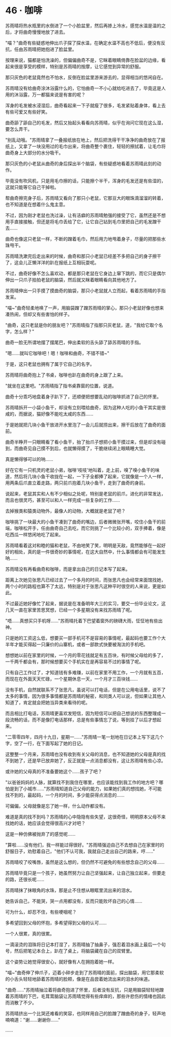 <link rel="stylesheet" href="../styles/text.css" />
<h1>46 · 咖啡</h1>

苏雨晴将热水瓶里的水倒进了一个小脸盆里，然后再掺上冷水，感觉水温是温的之后，才将曲奇慢慢地放了进去。

"喵？"曲奇有些疑惑地伸出爪子探了探水温，在确定水温不高也不低后，便没有反抗，任由苏雨晴把她抱进了脸盆里。

按理来说，猫都是怕洗澡的，但偏偏曲奇不是，它眯着眼睛倚靠在脸盆的边缘，看起来很是享受的模样，特别是苏雨晴的按摩，让它感觉到异常的舒服。

那只灰色的老鼠竟然也不怕水，反倒在脸盆里游来游去的，显得相当的悠闲自在。

苏雨晴没有给曲奇涂沐浴露什么的，它怕曲奇一不小心就给吃进去了，毕竟这是人用的沐浴露，万一都猫来说是有害的呢？

浑身的毛发被水浸湿后，曲奇看起来一下子就瘦了很多，毛发紧贴着身体，看上去有些可爱又有些好笑。

曲奇舔了舔自己的毛发，然后又抬起头看看向苏雨晴，似乎在询问它现在这么湿，要怎么弄干。

"别乱动哦。"苏雨晴拿了一叠报纸放在地上，然后把洗得干干净净的曲奇放在了报纸上，又拿了一块没用过的毛巾出来，将曲奇整个裹住，轻轻的擦拭着，让毛巾将曲奇身上大部分的水分吸干。

那只灰色的小老鼠从曲奇的身后探出半个脑袋，有些疑惑地看着苏雨晴此刻的动作。

毕竟没有吹风机，只是用毛巾擦的话，只能擦个半干，浑身的毛发还是有些湿的，这就只能等它自己干掉啦。

帮曲奇擦完身子后，苏雨晴又看向了那只小老鼠，它那豆大的眼珠滴溜溜的转着，也不知道是在想着什么鬼主意。

不过，因为刚才老鼠也洗过澡，让有洁癖的苏雨晴勉强的接受了它，虽然还是不想用手直接接触，但还是将毛巾丢给了它，让它自己钻到毛巾里把自己的毛发蹭干去......

曲奇也像这只老鼠一样，不断的蹭着毛巾，然后用力地甩着身子，尽量的把那些水珠甩干。

苏雨晴洗漱完后走出来的时候，曲奇和那只小老鼠已经差不多把自己的身子擦干了，这会儿正懒洋洋的趴在报纸上互相玩耍呢。

不过，曲奇好像不怎么喜欢动，都是那只老鼠在它身边上窜下跳的，而它只是偶尔伸出一只爪子拍拍老鼠的脑袋，然后就又眯着眼睛看向其他地方了。

苏雨晴伸出一只手摸了摸曲奇的脑袋，那只小老鼠就人立而起，看着苏雨晴的手指发呆。

"喵\~"曲奇轻柔地唤了一声，用脑袋蹭了蹭苏雨晴的掌心，那只小老鼠好像也想来凑热闹，但却又有些害怕的样子。

"曲奇，这只老鼠是你的朋友吧？"苏雨晴指了指那只灰老鼠，道，"我给它取个名字，怎么样？"

曲奇一脸无所谓地摆了摆尾巴，伸出柔软的舌头舔了舔苏雨晴的手指。

"嗯......就叫它咖啡吧！嗯！咖啡和曲奇，不错不错\~"

于是，这只老鼠也拥有了属于它自己的名字。

苏雨晴将曲奇抱上了书桌，咖啡也趴在曲奇的身上跟了上来。

"就坐在这里吧。"苏雨晴指了指书桌靠窗的位置，说道。

曲奇十分乖巧地盘着身子趴下了，还顺便把想要乱动的咖啡抓进了自己的怀里。

苏雨晴拆开一小袋小鱼干，却没有立刻喂给曲奇，因为这种人吃的小鱼干其实是很咸的，而据说，猫好像不能吃太咸的东西......

于是她就把几块小鱼干放进开水里泡了一会儿后就捞出来，擦干后放在了曲奇的面前。

曲奇半睁开一只眼睛看了看小鱼干，抬了抬爪子想把小鱼干摸过来，但是却没有碰到，而曲奇见自己摸不到后，也就懒得摸了，干脆继续闭上眼睛睡大觉。

真是懒得够可以的呐......

好在它有一只机灵的老鼠小弟，咖啡'吱吱'地叫着，走上前，嗅了嗅小鱼干的味道，然后将几块小鱼干收拢在一起，一下子全都捧了起来，它就像是一个人一样，用两条后爪直立着走路，两只前爪抱着几块小鱼干，走到了曲奇的身前。

说起来，老鼠其实和人有不少相似之处呢，特别是老鼠的前爪，进化的非常发达，而且也很灵巧，甚至可以和人一样完成一些复杂的工作......

去掉猴类和猿类动物外，最像人的动物，大概就是老鼠了吧？

咖啡挑了一块最大的小鱼干凑到了曲奇的嘴边，后者微微张开嘴，咬住小鱼干的前端，咖啡松开手，任由曲奇自己去吃，而它则挑了一个比较小的，双手捧着，像是吃西瓜一样悠闲地吃了起来。

苏雨晴看着这对和睦的猫和老鼠，不由地笑了笑，明明是天敌，竟然能够在一起好好的相处，真的是一件很奇妙的事情呢，在这大自然中，什么事情都会有可能发生呐......

苏雨晴没有再看曲奇和咖啡，而是拿出自己的日记本写了起来。

距离上次她见张思凡已经过去了一个多月的时间，而张思凡也会经常来面馆找她，两个小时的路程也算不了太远，特别是对于张思凡这种平时很空的人来说，更是如此。

不过最近她好像忙了起来，据说是在准备明年大三的实习，要交一份毕业论文，这几天一直在家里苦思冥想，已经一个多星期没有来找苏雨晴了呢。

"唔......真想买只手机呀......"苏雨晴托着下巴望着窗外的磅礴大雨，怔怔地有些出神。

只是她的工资这么低，想要买一部手机可不是容易的事情呢，最起码也要工作个大半年才能买得起一只廉价的山寨机，或者一部款式快要被淘汰的手机吧。

想想她以前在家里的时候，一个月的零花钱就足有五百块，有时候父母给的多了，一千两千都会有，那时候想要买个手机实在是再容易不过的事情了呢。

只有自己工作过了，才知道钱有多难赚，以前在家里不用工作，一个月就有五百，而现在在外面天天忙碌，一个星期休息一天，一个月才三百块钱......

没有手机，自然就联系不了张思凡，虽说可以打电话，但是在公用电话里，说不了太多的事情，因为很多事情都是苏雨晴的秘密，和同类人可以说，但如果让其他人知道了，肯定就会把她当异类来看待的呢。

而且相比打电话，苏雨晴更喜欢发短信，因为短信可以把自己想说的东西整理成一段流畅的话，而不是像打电话那样，总是有些事情忘了说，等到挂了以后才想起来。

"二零零四年，四月十九日，星期一......"苏雨晴一笔一划地在日记本上写下这几个字，空了一行，在下面写起了她的日记。

这整整一个月来，苏雨晴也没有收到有关父母的消息，也不知道她的父母是真的找不到她了，还是早已放弃她了，反正就是一点消息都没有，这让苏雨晴有些心凉。

或许她的父母真的不准备要她这个......孩子了吧？

"以爸爸妈妈的人脉，就算找不到我住在哪里，也应该能找到我工作的地方吧？哪怕是到了小城市......"苏雨晴知道自己父母的能力，如果她们真的想找她，不可能找不到的，最起码，一个月的时间，多少能获得点消息的......

可偏偏，父母就像是忘了她一样，什么动作都没有。

难道是真的找不到吗？苏雨晴的心中隐隐有些失望，这很奇怪，明明原本父母不来找她的话，她应该会觉得很高兴才对吧？

这是一种仿佛被抛弃了的感觉呢......

"算啦......没有他们，我一样能过得很好。"苏雨晴强迫自己不去想自己在家里时的舒服日子，劝慰着自己，"他们不认可我，我就自己走出自己的路来，哼......"

苏雨晴咬了咬嘴唇，虽然是这么想的，但仍然不可避免的有些想念自己的父母......

苏雨晴毕竟只是一个孩子，她虽然努力让自己坚强起来，让自己独立起来，但要走的路，还很长呢......

苏雨晴抹了抹眼角的水珠，那是止不住想从眼眶里流出来的泪水。

她告诉自己，不能哭，哭一点用都没有，反而只能败坏自己的心情......

可为什么，却忍不住，有些哽咽呢？

多希望回到父母的怀抱，多希望得到父母的认可......

一个人很累，真的很累。

一滴滚烫的泪珠将日记本打湿了，苏雨晴抽了抽鼻子，强忍着泪水画上最后一个句号，然后把笔记本合上，趴在了桌上，将脑袋藏在自己的双臂里。

这个姿势让她觉得很安心，就好像有人在拥抱着她一样。

"喵\~"曲奇伸了伸爪子，迈着小碎步走到了苏雨晴的面前，探出脑袋，用它那柔软的小舌头轻轻地舔着苏雨晴的脸颊，像是在品尝着她流出来的泪水的味道。

"曲奇......"苏雨晴抽泣着将曲奇抱进了怀里，后者没有反抗，只是用脑袋轻轻地蹭着苏雨晴的下巴，毛茸茸脑袋让苏雨晴觉得有些痒痒的，那些许悲伤的情绪也因此而消散了不少。

苏雨晴挤出一个比哭还难看的笑容，也同样用自己的脸蹭了蹭曲奇的身子，轻声地喃喃道："谢......谢谢你......"

......
